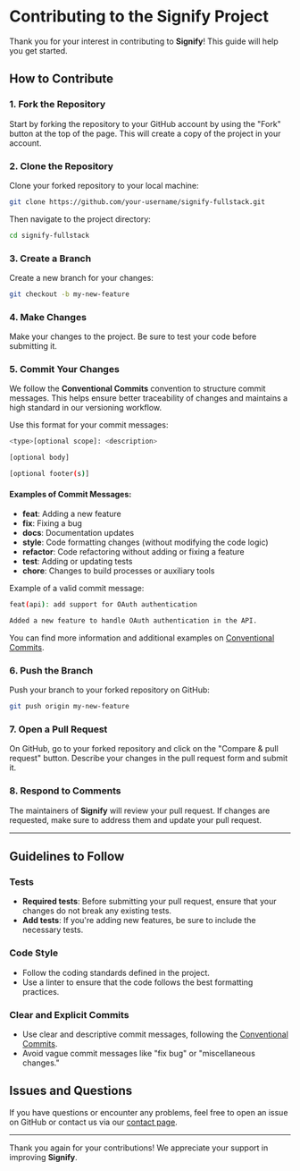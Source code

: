 # Contributing to the Signify Project

Thank you for your interest in contributing to **Signify**! This guide will help you get started.

## How to Contribute

### 1. Fork the Repository

Start by forking the repository to your GitHub account by using the "Fork" button at the top of the page. This will create a copy of the project in your account.

### 2. Clone the Repository

Clone your forked repository to your local machine:

```bash
git clone https://github.com/your-username/signify-fullstack.git
```

Then navigate to the project directory:

```bash
cd signify-fullstack
```

### 3. Create a Branch

Create a new branch for your changes:

```bash
git checkout -b my-new-feature
```

### 4. Make Changes

Make your changes to the project. Be sure to test your code before submitting it.

### 5. Commit Your Changes

We follow the **Conventional Commits** convention to structure commit messages. This helps ensure better traceability of changes and maintains a high standard in our versioning workflow.

Use this format for your commit messages:

```bash
<type>[optional scope]: <description>

[optional body]

[optional footer(s)]
```

#### Examples of Commit Messages:

- **feat**: Adding a new feature
- **fix**: Fixing a bug
- **docs**: Documentation updates
- **style**: Code formatting changes (without modifying the code logic)
- **refactor**: Code refactoring without adding or fixing a feature
- **test**: Adding or updating tests
- **chore**: Changes to build processes or auxiliary tools

Example of a valid commit message:

```bash
feat(api): add support for OAuth authentication

Added a new feature to handle OAuth authentication in the API.
```

You can find more information and additional examples on [Conventional Commits](https://www.conventionalcommits.org/en/v1.0.0-beta.3/).

### 6. Push the Branch

Push your branch to your forked repository on GitHub:

```bash
git push origin my-new-feature
```

### 7. Open a Pull Request

On GitHub, go to your forked repository and click on the "Compare & pull request" button. Describe your changes in the pull request form and submit it.

### 8. Respond to Comments

The maintainers of **Signify** will review your pull request. If changes are requested, make sure to address them and update your pull request.

---

## Guidelines to Follow

### Tests

- **Required tests**: Before submitting your pull request, ensure that your changes do not break any existing tests.
- **Add tests**: If you're adding new features, be sure to include the necessary tests.

### Code Style

- Follow the coding standards defined in the project.
- Use a linter to ensure that the code follows the best formatting practices.

### Clear and Explicit Commits

- Use clear and descriptive commit messages, following the [Conventional Commits](https://www.conventionalcommits.org/en/v1.0.0-beta.3/).
- Avoid vague commit messages like "fix bug" or "miscellaneous changes."

## Issues and Questions

If you have questions or encounter any problems, feel free to open an issue on GitHub or contact us via our [contact page](./CONTACT.md).

---

Thank you again for your contributions! We appreciate your support in improving **Signify**.
